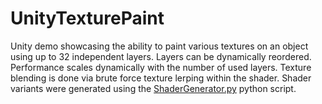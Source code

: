 # UnityTexturePaint

Unity demo showcasing the ability to paint various textures on an object using up to 32 independent layers. Layers can be dynamically reordered. Performance scales dynamically with the number of used layers. Texture blending is done via brute force texture lerping within the shader. Shader variants were generated using the [ShaderGenerator.py](Texture%20paint%20test/Assets/Shaders/ShaderGenerator.py) python script.
